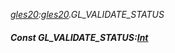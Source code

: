 _[gles20](../../modules/gles20/gles20-module.md):[gles20](../../modules/gles20/gles20-module.md).GL\_VALIDATE\_STATUS_
##### Const GL\_VALIDATE\_STATUS:[Int](../../modules/wonkey/wonkey-types-int.md)
